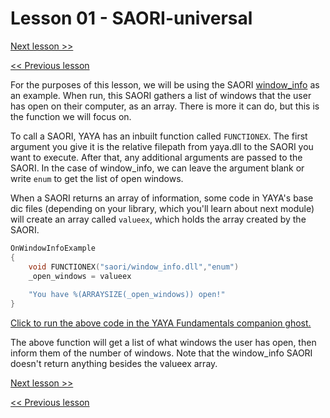 # Lesson 01 - SAORI-universal

[Next lesson >>](https://github.com/Zichqec/YAYA_Fundamentals/blob/main/Module%2009%20-%20SAORI/02%20-%20SAORI-basic.md)

[<< Previous lesson](https://github.com/Zichqec/YAYA_Fundamentals/blob/main/Module%2009%20-%20SAORI/00%20-%20What%20are%20SAORI.md)

For the purposes of this lesson, we will be using the SAORI [window_info](https://github.com/ukatech/csaori/releases/tag/window_info_v1.1) as an example.
When run, this SAORI gathers a list of windows that the user has open on their computer, as an array. There is more it can do, but this is the function we will focus on.

To call a SAORI, YAYA has an inbuilt function called `FUNCTIONEX`. The first argument you give it is the relative filepath from yaya.dll to the SAORI you want to execute. After that, any additional arguments are passed to the SAORI. In the case of window_info, we can leave the argument blank or write `enum` to get the list of open windows.

When a SAORI returns an array of information, some code in YAYA's base dic files (depending on your library, which you'll learn about next module) will create an array called `valueex`, which holds the array created by the SAORI.

```c
OnWindowInfoExample
{
	void FUNCTIONEX("saori/window_info.dll","enum")
	_open_windows = valueex
	
	"You have %(ARRAYSIZE(_open_windows)) open!"
}
```

[Click to run the above code in the YAYA Fundamentals companion ghost.](https://zichqec.github.io/s-the-skeleton/jump.html?url=x-ukagaka-link%3Atype%3Devent%26ghost%3DYAYA%20Fundamentals%26info%3DOnExample.M9.L1.WindowInfoExample)

The above function will get a list of what windows the user has open, then inform them of the number of windows. Note that the window_info SAORI doesn't return anything besides the valueex array.

[Next lesson >>](https://github.com/Zichqec/YAYA_Fundamentals/blob/main/Module%2009%20-%20SAORI/02%20-%20SAORI-basic.md)

[<< Previous lesson](https://github.com/Zichqec/YAYA_Fundamentals/blob/main/Module%2009%20-%20SAORI/00%20-%20What%20are%20SAORI.md)